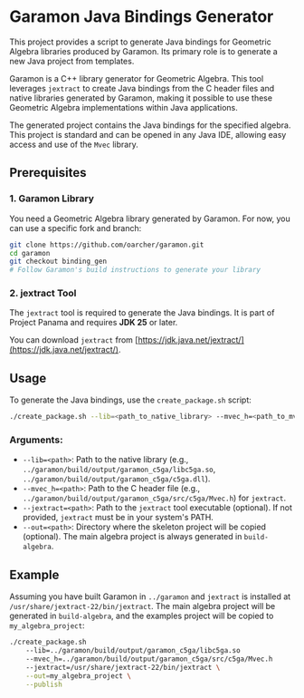 # Garamon Java Bindings Generator

This project provides a script to generate Java bindings for Geometric Algebra libraries produced by Garamon. Its primary role is to generate a new Java project from templates.

Garamon is a C++ library generator for Geometric Algebra. This tool leverages `jextract` to create Java bindings from the C header files and native libraries generated by Garamon, making it possible to use these Geometric Algebra implementations within Java applications.

The generated project contains the Java bindings for the specified algebra. This project is standard and can be opened in any Java IDE, allowing easy access and use of the `Mvec` library.

## Prerequisites

### 1. Garamon Library

You need a Geometric Algebra library generated by Garamon. For now, you can use a specific fork and branch:

```bash
git clone https://github.com/oarcher/garamon.git
cd garamon
git checkout binding_gen
# Follow Garamon's build instructions to generate your library
```

### 2. jextract Tool

The `jextract` tool is required to generate the Java bindings. It is part of Project Panama and requires **JDK 25** or later.

You can download `jextract` from [https://jdk.java.net/jextract/](https://jdk.java.net/jextract/).

## Usage

To generate the Java bindings, use the `create_package.sh` script:

```bash
./create_package.sh --lib=<path_to_native_library> --mvec_h=<path_to_mvec_header> [--jextract=<path_to_jextract_tool>] [--out=<output_directory>] [--publish]
```

### Arguments:

*   `--lib=<path>`: Path to the native library (e.g., `../garamon/build/output/garamon_c5ga/libc5ga.so`, `../garamon/build/output/garamon_c5ga/c5ga.dll`).
*   `--mvec_h=<path>`: Path to the C header file (e.g., `../garamon/build/output/garamon_c5ga/src/c5ga/Mvec.h`) for `jextract`.
*   `--jextract=<path>`: Path to the `jextract` tool executable (optional). If not provided, `jextract` must be in your system's PATH.
*   `--out=<path>`: Directory where the skeleton project will be copied (optional). The main algebra project is always generated in `build-algebra`.

## Example

Assuming you have built Garamon in `../garamon` and `jextract` is installed at `/usr/share/jextract-22/bin/jextract`. The main algebra project will be generated in `build-algebra`, and the examples project will be copied to `my_algebra_project`:

```bash
./create_package.sh 
    --lib=../garamon/build/output/garamon_c5ga/libc5ga.so
    --mvec_h=../garamon/build/output/garamon_c5ga/src/c5ga/Mvec.h
    --jextract=/usr/share/jextract-22/bin/jextract \
    --out=my_algebra_project \
    --publish
```

